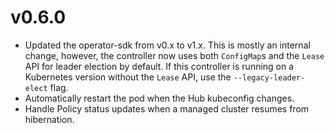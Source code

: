 # v0.6.0

* Updated the operator-sdk from v0.x to v1.x. This is mostly an internal change,
  however, the controller now uses both `ConfigMap`s and the `Lease` API for
  leader election by default. If this controller is running on a Kubernetes
  version without the `Lease` API, use the `--legacy-leader-elect` flag.
* Automatically restart the pod when the Hub kubeconfig changes.
* Handle Policy status updates when a managed cluster resumes from hibernation.
